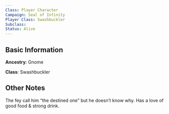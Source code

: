 ```yaml
---
Class: Player Character
Campaign: Seal of Infinity
Player Class: Swashbuckler
Subclass: 
Status: Alive
---
```

## Basic Information

**Ancestry**: Gnome

**Class**: Swashbuckler

## Other Notes

The fey call him “the destined one” but he doesn’t know why. Has a love of good food & strong drink.